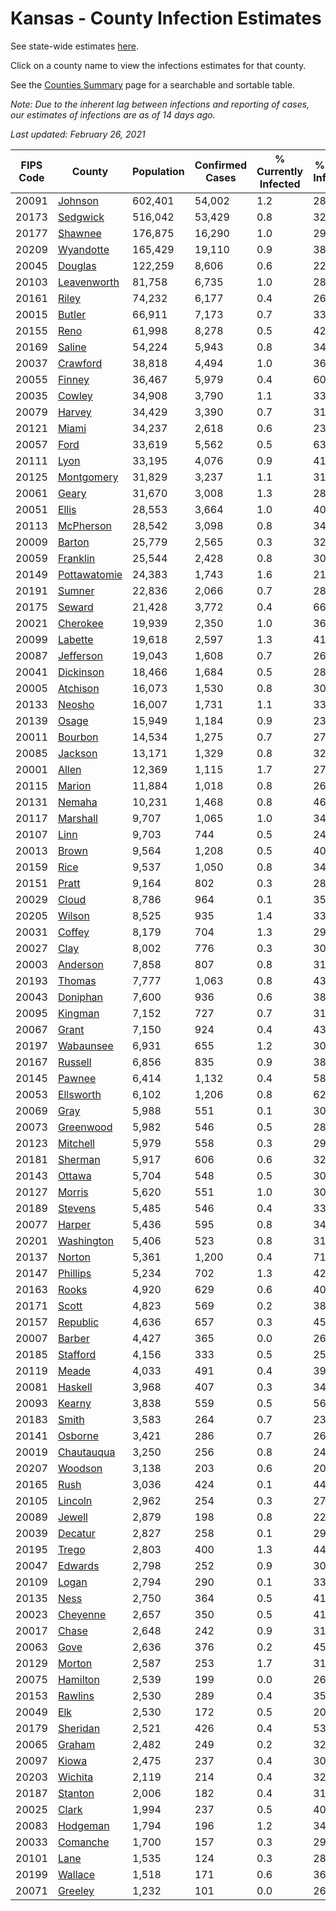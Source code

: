 # Kansas - County Infection Estimates

See state-wide estimates [here](/infections/us-ks).

Click on a county name to view the infections estimates for that county.

See the [Counties Summary](/infections/summary-counties) page for a searchable and sortable table.

*Note: Due to the inherent lag between infections and reporting of cases, our estimates of infections are as of 14 days ago.*

*Last updated: February 26, 2021*

|   FIPS Code |                       County |   Population |   Confirmed Cases |   % Currently Infected |   % Total Infected |
|-------------|------------------------------|--------------|-------------------|------------------------|--------------------|
|       20091 |           [Johnson](johnson) |      602,401 |            54,002 |                    1.2 |               28.4 |
|       20173 |         [Sedgwick](sedgwick) |      516,042 |            53,429 |                    0.8 |               32.8 |
|       20177 |           [Shawnee](shawnee) |      176,875 |            16,290 |                    1.0 |               29.2 |
|       20209 |       [Wyandotte](wyandotte) |      165,429 |            19,110 |                    0.9 |               38.9 |
|       20045 |           [Douglas](douglas) |      122,259 |             8,606 |                    0.6 |               22.3 |
|       20103 |   [Leavenworth](leavenworth) |       81,758 |             6,735 |                    1.0 |               28.8 |
|       20161 |               [Riley](riley) |       74,232 |             6,177 |                    0.4 |               26.7 |
|       20015 |             [Butler](butler) |       66,911 |             7,173 |                    0.7 |               33.4 |
|       20155 |                 [Reno](reno) |       61,998 |             8,278 |                    0.5 |               42.6 |
|       20169 |             [Saline](saline) |       54,224 |             5,943 |                    0.8 |               34.2 |
|       20037 |         [Crawford](crawford) |       38,818 |             4,494 |                    1.0 |               36.5 |
|       20055 |             [Finney](finney) |       36,467 |             5,979 |                    0.4 |               60.9 |
|       20035 |             [Cowley](cowley) |       34,908 |             3,790 |                    1.1 |               33.6 |
|       20079 |             [Harvey](harvey) |       34,429 |             3,390 |                    0.7 |               31.4 |
|       20121 |               [Miami](miami) |       34,237 |             2,618 |                    0.6 |               23.7 |
|       20057 |                 [Ford](ford) |       33,619 |             5,562 |                    0.5 |               63.6 |
|       20111 |                 [Lyon](lyon) |       33,195 |             4,076 |                    0.9 |               41.7 |
|       20125 |     [Montgomery](montgomery) |       31,829 |             3,237 |                    1.1 |               31.5 |
|       20061 |               [Geary](geary) |       31,670 |             3,008 |                    1.3 |               28.9 |
|       20051 |               [Ellis](ellis) |       28,553 |             3,664 |                    1.0 |               40.9 |
|       20113 |       [McPherson](mcpherson) |       28,542 |             3,098 |                    0.8 |               34.4 |
|       20009 |             [Barton](barton) |       25,779 |             2,565 |                    0.3 |               32.1 |
|       20059 |         [Franklin](franklin) |       25,544 |             2,428 |                    0.8 |               30.0 |
|       20149 | [Pottawatomie](pottawatomie) |       24,383 |             1,743 |                    1.6 |               21.9 |
|       20191 |             [Sumner](sumner) |       22,836 |             2,066 |                    0.7 |               28.1 |
|       20175 |             [Seward](seward) |       21,428 |             3,772 |                    0.4 |               66.6 |
|       20021 |         [Cherokee](cherokee) |       19,939 |             2,350 |                    1.0 |               36.9 |
|       20099 |           [Labette](labette) |       19,618 |             2,597 |                    1.3 |               41.4 |
|       20087 |       [Jefferson](jefferson) |       19,043 |             1,608 |                    0.7 |               26.6 |
|       20041 |       [Dickinson](dickinson) |       18,466 |             1,684 |                    0.5 |               28.4 |
|       20005 |         [Atchison](atchison) |       16,073 |             1,530 |                    0.8 |               30.2 |
|       20133 |             [Neosho](neosho) |       16,007 |             1,731 |                    1.1 |               33.6 |
|       20139 |               [Osage](osage) |       15,949 |             1,184 |                    0.9 |               23.2 |
|       20011 |           [Bourbon](bourbon) |       14,534 |             1,275 |                    0.7 |               27.5 |
|       20085 |           [Jackson](jackson) |       13,171 |             1,329 |                    0.8 |               32.6 |
|       20001 |               [Allen](allen) |       12,369 |             1,115 |                    1.7 |               27.1 |
|       20115 |             [Marion](marion) |       11,884 |             1,018 |                    0.8 |               26.7 |
|       20131 |             [Nemaha](nemaha) |       10,231 |             1,468 |                    0.8 |               46.2 |
|       20117 |         [Marshall](marshall) |        9,707 |             1,065 |                    1.0 |               34.9 |
|       20107 |                 [Linn](linn) |        9,703 |               744 |                    0.5 |               24.3 |
|       20013 |               [Brown](brown) |        9,564 |             1,208 |                    0.5 |               40.3 |
|       20159 |                 [Rice](rice) |        9,537 |             1,050 |                    0.8 |               34.5 |
|       20151 |               [Pratt](pratt) |        9,164 |               802 |                    0.3 |               28.1 |
|       20029 |               [Cloud](cloud) |        8,786 |               964 |                    0.1 |               35.5 |
|       20205 |             [Wilson](wilson) |        8,525 |               935 |                    1.4 |               33.7 |
|       20031 |             [Coffey](coffey) |        8,179 |               704 |                    1.3 |               29.0 |
|       20027 |                 [Clay](clay) |        8,002 |               776 |                    0.3 |               30.9 |
|       20003 |         [Anderson](anderson) |        7,858 |               807 |                    0.8 |               31.8 |
|       20193 |             [Thomas](thomas) |        7,777 |             1,063 |                    0.8 |               43.3 |
|       20043 |         [Doniphan](doniphan) |        7,600 |               936 |                    0.6 |               38.9 |
|       20095 |           [Kingman](kingman) |        7,152 |               727 |                    0.7 |               31.7 |
|       20067 |               [Grant](grant) |        7,150 |               924 |                    0.4 |               43.6 |
|       20197 |       [Wabaunsee](wabaunsee) |        6,931 |               655 |                    1.2 |               30.7 |
|       20167 |           [Russell](russell) |        6,856 |               835 |                    0.9 |               38.8 |
|       20145 |             [Pawnee](pawnee) |        6,414 |             1,132 |                    0.4 |               58.6 |
|       20053 |       [Ellsworth](ellsworth) |        6,102 |             1,206 |                    0.8 |               62.4 |
|       20069 |                 [Gray](gray) |        5,988 |               551 |                    0.1 |               30.8 |
|       20073 |       [Greenwood](greenwood) |        5,982 |               546 |                    0.5 |               28.9 |
|       20123 |         [Mitchell](mitchell) |        5,979 |               558 |                    0.3 |               29.7 |
|       20181 |           [Sherman](sherman) |        5,917 |               606 |                    0.6 |               32.6 |
|       20143 |             [Ottawa](ottawa) |        5,704 |               548 |                    0.5 |               30.3 |
|       20127 |             [Morris](morris) |        5,620 |               551 |                    1.0 |               30.8 |
|       20189 |           [Stevens](stevens) |        5,485 |               546 |                    0.4 |               33.0 |
|       20077 |             [Harper](harper) |        5,436 |               595 |                    0.8 |               34.3 |
|       20201 |     [Washington](washington) |        5,406 |               523 |                    0.8 |               31.0 |
|       20137 |             [Norton](norton) |        5,361 |             1,200 |                    0.4 |               71.8 |
|       20147 |         [Phillips](phillips) |        5,234 |               702 |                    1.3 |               42.4 |
|       20163 |               [Rooks](rooks) |        4,920 |               629 |                    0.6 |               40.5 |
|       20171 |               [Scott](scott) |        4,823 |               569 |                    0.2 |               38.1 |
|       20157 |         [Republic](republic) |        4,636 |               657 |                    0.3 |               45.6 |
|       20007 |             [Barber](barber) |        4,427 |               365 |                    0.0 |               26.2 |
|       20185 |         [Stafford](stafford) |        4,156 |               333 |                    0.5 |               25.7 |
|       20119 |               [Meade](meade) |        4,033 |               491 |                    0.4 |               39.6 |
|       20081 |           [Haskell](haskell) |        3,968 |               407 |                    0.3 |               34.2 |
|       20093 |             [Kearny](kearny) |        3,838 |               559 |                    0.5 |               56.1 |
|       20183 |               [Smith](smith) |        3,583 |               264 |                    0.7 |               23.5 |
|       20141 |           [Osborne](osborne) |        3,421 |               286 |                    0.7 |               26.0 |
|       20019 |     [Chautauqua](chautauqua) |        3,250 |               256 |                    0.8 |               24.5 |
|       20207 |           [Woodson](woodson) |        3,138 |               203 |                    0.6 |               20.1 |
|       20165 |                 [Rush](rush) |        3,036 |               424 |                    0.1 |               44.6 |
|       20105 |           [Lincoln](lincoln) |        2,962 |               254 |                    0.3 |               27.0 |
|       20089 |             [Jewell](jewell) |        2,879 |               198 |                    0.8 |               22.0 |
|       20039 |           [Decatur](decatur) |        2,827 |               258 |                    0.1 |               29.1 |
|       20195 |               [Trego](trego) |        2,803 |               400 |                    1.3 |               44.7 |
|       20047 |           [Edwards](edwards) |        2,798 |               252 |                    0.9 |               30.3 |
|       20109 |               [Logan](logan) |        2,794 |               290 |                    0.1 |               33.3 |
|       20135 |                 [Ness](ness) |        2,750 |               364 |                    0.5 |               41.9 |
|       20023 |         [Cheyenne](cheyenne) |        2,657 |               350 |                    0.5 |               41.1 |
|       20017 |               [Chase](chase) |        2,648 |               242 |                    0.9 |               31.8 |
|       20063 |                 [Gove](gove) |        2,636 |               376 |                    0.2 |               45.1 |
|       20129 |             [Morton](morton) |        2,587 |               253 |                    1.7 |               31.4 |
|       20075 |         [Hamilton](hamilton) |        2,539 |               199 |                    0.0 |               26.3 |
|       20153 |           [Rawlins](rawlins) |        2,530 |               289 |                    0.4 |               35.8 |
|       20049 |                   [Elk](elk) |        2,530 |               172 |                    0.5 |               20.5 |
|       20179 |         [Sheridan](sheridan) |        2,521 |               426 |                    0.4 |               53.6 |
|       20065 |             [Graham](graham) |        2,482 |               249 |                    0.2 |               32.2 |
|       20097 |               [Kiowa](kiowa) |        2,475 |               237 |                    0.4 |               30.1 |
|       20203 |           [Wichita](wichita) |        2,119 |               214 |                    0.4 |               32.3 |
|       20187 |           [Stanton](stanton) |        2,006 |               182 |                    0.4 |               31.0 |
|       20025 |               [Clark](clark) |        1,994 |               237 |                    0.5 |               40.2 |
|       20083 |         [Hodgeman](hodgeman) |        1,794 |               196 |                    1.2 |               34.9 |
|       20033 |         [Comanche](comanche) |        1,700 |               157 |                    0.3 |               29.2 |
|       20101 |                 [Lane](lane) |        1,535 |               124 |                    0.3 |               28.6 |
|       20199 |           [Wallace](wallace) |        1,518 |               171 |                    0.6 |               36.6 |
|       20071 |           [Greeley](greeley) |        1,232 |               101 |                    0.0 |               26.7 |